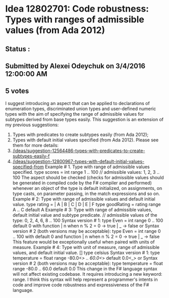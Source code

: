 # Idea 12802701: Code robustness: Types with ranges of admissible values (from Ada 2012) #

## Status : 

## Submitted by Alexei Odeychuk on 3/4/2016 12:00:00 AM

## 5 votes

I suggest introducing an aspect that can be applied to declarations of enumeration types, discriminated union types and user-defined numeric types with the aim of specifying the range of admissible values for subtypes derived from base types easily.
This suggestion is an extension of my previous suggestions:
1) Types with predicates to create subtypes easily (from Ada 2012);
2) Types with default initial values specified (from Ada 2012).
Please see them for more details:
1) [/ideas/suggestion-12564486-types-with-predicates-to-create-subtypes-easily-f](/ideas/suggestion-12564486-types-with-predicates-to-create-subtypes-easily-f.md)
2) [/ideas/suggestion-12800967-types-with-default-initial-values-specified-from](/ideas/suggestion-12800967-types-with-default-initial-values-specified-from.md)
Example # 1. Type with range of admissible values specified.
type scores = int range 1 .. 100 // admissible values: 1, 2, 3 .. 100
The aspect should be checked (checks for admissible values should be generated in compiled code by the F# compiler and performed) whenever an object of the type is default initialized, on assignments, on type casts, on parameter passing, in the match expressions and so on.
Example # 2: Type with range of admissible values and default initial value.
type rating =
| A
| B
| C
| D
| E
| F
type goodRating = rating range A .. C default A
Example # 3: Type with range of admissible values, default initial value and subtype predicate.
// admissible values of the type: 0, 2, 4, 6, 8 .. 100
Syntax version # 1:
type Even = int range 0 .. 100 default 0 with function
| n when n % 2 = 0 -> true
| _ -> false
or
Syntax version # 2 (both versions may be acceptable):
type Even = int range 0 .. 100 with default 0 and function
| n when n % 2 = 0 -> true
| _ -> false
This feature would be exceptionally useful when paired with units of measure.
Example # 4: Type with unit of measure, range of admissible values, and default initial value.
[<Measure>]
type celsius
Syntax version # 1:
type temperature = float<celsius> range -80.0<_> .. 60.0<_> default 0.0<_>
or
Syntax version # 2 (both versions may be acceptable):
type temperature = float<celsius> range -80.0<celsius> .. 60.0<celsius> default 0.0<celsius>
This change in the F# language syntax will not affect existing codebase. It requires introducing a new keyword: range. I think this syntax will help represent a programmer's intents in code and improve code robustness and expressiveness of the F# language.




